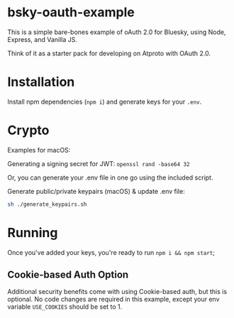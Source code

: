 # bsky-oauth-example

This is a simple bare-bones example of oAuth 2.0 for Bluesky, using Node, Express, and Vanilla JS.

Think of it as a starter pack for developing on Atproto with OAuth 2.0.

# Installation

Install npm dependencies (`npm i`) and generate keys for your `.env`.

# Crypto
Examples for macOS:

Generating a signing secret for JWT: `openssl rand -base64 32`

Or, you can generate your .env file in one go using the included script.

Generate public/private keypairs (macOS) & update .env file:

```bash
sh ./generate_keypairs.sh
```

# Running

Once you've added your keys, you're ready to run `npm i && npm start`;

## Cookie-based Auth Option
Additional security benefits come with using Cookie-based auth, but this is optional. No code changes are required in this example, except your env variable `USE_COOKIES` should be set to 1.
